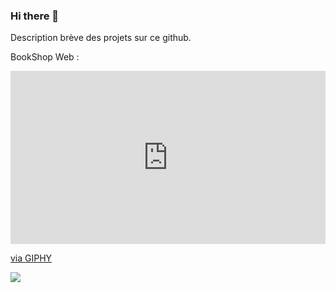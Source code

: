 ### Hi there 👋

<!--
**Charlene19/Charlene19** is a ✨ _special_ ✨ repository because its `README.md` (this file) appears on your GitHub profile.

Here are some ideas to get you started:

- 🔭 I’m currently working on ...
- 🌱 I’m currently learning ...
- 👯 I’m looking to collaborate on ...
- 🤔 I’m looking for help with ...
- 💬 Ask me about ...
- 📫 How to reach me: ...
- 😄 Pronouns: ...
- ⚡ Fun fact: ...
-->
Description brève des projets sur ce github. 

BookShop Web : 

<div style="width:100%;height:0;padding-bottom:55%;position:relative;"><iframe src="https://giphy.com/embed/HYegT82IY7bF8i1iIj" width="100%" height="100%" style="position:absolute" frameBorder="0" class="giphy-embed" allowFullScreen></iframe></div><p><a href="https://giphy.com/gifs/HYegT82IY7bF8i1iIj">via GIPHY</a></p>

![]( src="https://giphy.com/embed/HYegT82IY7bF8i1iIj")
